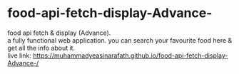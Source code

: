 # food-api-fetch-display-Advance-
food api fetch &amp; display (Advance).
<br>
a fully functional web application. you can search your favourite food here & get all the info about it.
<br>
live link: https://muhammadyeasinarafath.github.io/food-api-fetch-display-Advance-/

